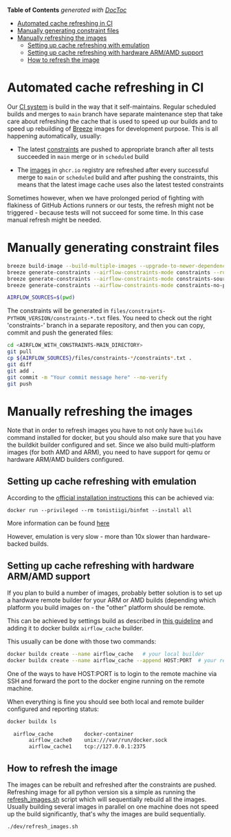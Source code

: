 <!--
 Licensed to the Apache Software Foundation (ASF) under one
 or more contributor license agreements.  See the NOTICE file
 distributed with this work for additional information
 regarding copyright ownership.  The ASF licenses this file
 to you under the Apache License, Version 2.0 (the
 "License"); you may not use this file except in compliance
 with the License.  You may obtain a copy of the License at

   http://www.apache.org/licenses/LICENSE-2.0

 Unless required by applicable law or agreed to in writing,
 software distributed under the License is distributed on an
 "AS IS" BASIS, WITHOUT WARRANTIES OR CONDITIONS OF ANY
 KIND, either express or implied.  See the License for the
 specific language governing permissions and limitations
 under the License.
-->

<!-- START doctoc generated TOC please keep comment here to allow auto update -->
<!-- DON'T EDIT THIS SECTION, INSTEAD RE-RUN doctoc TO UPDATE -->
**Table of Contents**  *generated with [DocToc](https://github.com/thlorenz/doctoc)*

- [Automated cache refreshing in CI](#automated-cache-refreshing-in-ci)
- [Manually generating constraint files](#manually-generating-constraint-files)
- [Manually refreshing the images](#manually-refreshing-the-images)
  - [Setting up cache refreshing with emulation](#setting-up-cache-refreshing-with-emulation)
  - [Setting up cache refreshing with hardware ARM/AMD support](#setting-up-cache-refreshing-with-hardware-armamd-support)
  - [How to refresh the image](#how-to-refresh-the-image)

<!-- END doctoc generated TOC please keep comment here to allow auto update -->

# Automated cache refreshing in CI

Our [CI system](../CI.rst) is build in the way that it self-maintains. Regular scheduled builds and
merges to `main` branch have separate maintenance step that take care about refreshing the cache that is
used to speed up our builds and to speed up rebuilding of [Breeze](../BREEZE.rst) images for development
purpose. This is all happening automatically, usually:

* The latest [constraints](../CONTRIBUTING.rst#pinned-constraint-files) are pushed to appropriate branch
  after all tests succeeded in `main` merge or in `scheduled` build

* The [images](../IMAGES.rst) in `ghcr.io` registry are refreshed after every successful merge to `main`
  or `scheduled` build and after pushing the constraints, this means that the latest image cache uses
  also the latest tested constraints

Sometimes however, when we have prolonged period of fighting with flakiness of GitHub Actions runners or our
tests, the refresh might not be triggered - because tests will not succeed for some time. In this case
manual refresh might be needed.

# Manually generating constraint files

```bash
breeze build-image --build-multiple-images --upgrade-to-newer-dependencies --answer yes
breeze generate-constraints --airflow-constraints-mode constraints --run-in-parallel --answer yes
breeze generate-constraints --airflow-constraints-mode constraints-source-providers --run-in-parallel --answer yes
breeze generate-constraints --airflow-constraints-mode constraints-no-providers --run-in-parallel --answer yes

AIRFLOW_SOURCES=$(pwd)
```

The constraints will be generated in `files/constraints-PYTHON_VERSION/constraints-*.txt` files. You need to
check out the right 'constraints-' branch in a separate repository, and then you can copy, commit and push the
generated files:

```bash
cd <AIRFLOW_WITH_CONSTRAINTS-MAIN_DIRECTORY>
git pull
cp ${AIRFLOW_SOURCES}/files/constraints-*/constraints*.txt .
git diff
git add .
git commit -m "Your commit message here" --no-verify
git push
```

# Manually refreshing the images

Note that in order to refresh images you have to not only have `buildx` command installed for docker,
but you should also make sure that you have the buildkit builder configured and set. Since we also build
multi-platform images (for both AMD and ARM), you need to have support for qemu or hardware ARM/AMD builders
configured.



## Setting up cache refreshing with emulation

According to the [official installation instructions](https://docs.docker.com/buildx/working-with-buildx/#build-multi-platform-images)
this can be achieved via:

```shell
docker run --privileged --rm tonistiigi/binfmt --install all
```

More information can be found [here](https://docs.docker.com/engine/reference/commandline/buildx_create/)

However, emulation is very slow - more than 10x slower than hardware-backed builds.

## Setting up cache refreshing with hardware ARM/AMD support

If you plan to build  a number of images, probably better solution is to set up a hardware remote builder
for your ARM or AMD builds (depending which platform you build images on - the "other" platform should be
remote.

This  can be achieved by settings build as described in
[this guideline](https://www.docker.com/blog/speed-up-building-with-docker-buildx-and-graviton2-ec2/) and
adding it to docker buildx `airflow_cache` builder.

This usually can be done with those two commands:

```bash
docker buildx create --name airflow_cache   # your local builder
docker buildx create --name airflow_cache --append HOST:PORT  # your remote builder
```

One of the ways to have HOST:PORT is to login to the remote machine via SSH and forward the port to
the docker engine running on the remote machine.

When everything is fine you should see both local and remote builder configured and reporting status:

```bash
docker buildx ls

  airflow_cache          docker-container
       airflow_cache0    unix:///var/run/docker.sock
       airflow_cache1    tcp://127.0.0.1:2375
```

## How to refresh the image

The images can be rebuilt and refreshed after the constraints are pushed. Refreshing image for all
python version sis a simple as running the [refresh_images.sh](refresh_images.sh) script which will
sequentially rebuild all the images. Usually building several images in parallel on one machine does not
speed up the build significantly, that's why the images are build sequentially.

```bash
./dev/refresh_images.sh
```
